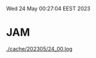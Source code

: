 Wed 24 May 00:27:04 EEST 2023
# JAM
<a href='./cache/202305/24_00.log'>./cache/202305/24_00.log</a>
